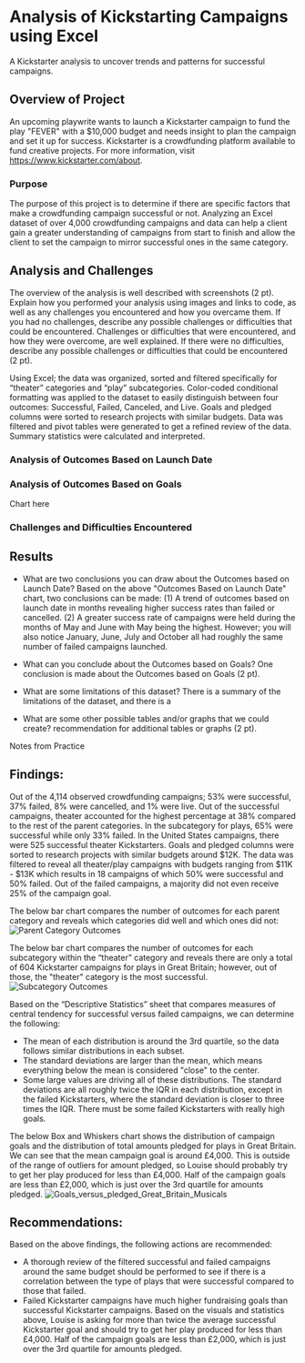 # Analysis of Kickstarting Campaigns using Excel
A Kickstarter analysis to uncover trends and patterns for successful campaigns.

## Overview of Project
An upcoming playwrite wants to launch a Kickstarter campaign to fund the play "FEVER" with a $10,000 budget and needs insight to plan the campaign and set it up for success. Kickstarter is a crowdfunding platform available to fund creative projects. For more information, visit https://www.kickstarter.com/about. 

### Purpose
The purpose of this project is to determine if there are specific factors that make a crowdfunding campaign successful or not. Analyzing an Excel dataset of over 4,000 crowdfunding campaigns and data can help a client gain a greater understanding of campaigns from start to finish and allow the client to set the campaign to mirror successful ones in the same category.

## Analysis and Challenges
The overview of the analysis is well described with screenshots (2 pt). Explain how you performed your analysis using images and links to code, as well as any challenges you encountered and how you overcame them. If you had no challenges, describe any possible challenges or difficulties that could be encountered. Challenges or difficulties that were encountered, and how they were overcome, are well explained. If there were no difficulties, describe any possible challenges or difficulties that could be encountered (2 pt).

Using Excel; the data was organized, sorted and filtered specifically for “theater” categories and “play” subcategories. Color-coded conditional formatting was applied to the dataset to easily distinguish between four outcomes: Successful, Failed, Canceled, and Live. Goals and pledged columns were sorted to research projects with similar budgets. Data was filtered and pivot tables were generated to get a refined review of the data. Summary statistics were calculated and interpreted.

### Analysis of Outcomes Based on Launch Date


### Analysis of Outcomes Based on Goals
Chart here

### Challenges and Difficulties Encountered

## Results

- What are two conclusions you can draw about the Outcomes based on Launch Date?
Based on the above "Outcomes Based on Launch Date" chart, two conclusions can be made: (1) A trend of outcomes based on launch date in months revealing higher success rates than failed or cancelled. (2) A greater success rate of campaigns were held during the months of May and June with May being the highest. However; you will also notice January, June, July and October all had roughly the same number of failed campaigns launched.

- What can you conclude about the Outcomes based on Goals?
One conclusion is made about the Outcomes based on Goals (2 pt).

- What are some limitations of this dataset?
There is a summary of the limitations of the dataset, and there is a 

- What are some other possible tables and/or graphs that we could create?
recommendation for additional tables or graphs (2 pt).



 
Notes from Practice
## Findings:
Out of the 4,114 observed crowdfunding campaigns; 53% were successful, 37% failed, 8% were cancelled, and 1% were live. Out of the successful campaigns, theater accounted for the highest percentage at 38% compared to the rest of the parent categories.  In the subcategory for plays, 65% were successful while only 33% failed. In the United States campaigns, there were 525 successful theater Kickstarters. Goals and pledged columns were sorted to research projects with similar budgets around $12K. The data was filtered to reveal all theater/play campaigns with budgets ranging from $11K - $13K which results in 18 campaigns of which 50% were successful and 50% failed. Out of the failed campaigns, a majority did not even receive 25% of the campaign goal.

The below bar chart compares the number of outcomes for each parent category and reveals which categories did well and which ones did not:
![Parent Category Outcomes](https://user-images.githubusercontent.com/85641229/122625466-e1e62800-d06a-11eb-9f69-82393758f25e.png)

The below bar chart compares the number of outcomes for each subcategory within the “theater” category and reveals there are only a total of 604 Kickstarter campaigns for plays in Great Britain; however, out of those, the "theater" category is the most successful.
![Subcategory Outcomes](https://user-images.githubusercontent.com/85641229/122625482-f1fe0780-d06a-11eb-819d-71b4de652947.png)

Based on the “Descriptive Statistics” sheet that compares measures of central tendency for successful versus failed campaigns, we can determine the following:
*	The mean of each distribution is around the 3rd quartile, so the data follows similar distributions in each subset.
*	The standard deviations are larger than the mean, which means everything below the mean is considered "close" to the center.
*	Some large values are driving all of these distributions. The standard deviations are all roughly twice the IQR in each distribution, except in the failed Kickstarters, where the standard deviation is closer to three times the IQR. There must be some failed Kickstarters with really high goals.
	 
The below Box and Whiskers chart shows the distribution of campaign goals and the distribution of total amounts pledged for plays in Great Britain. We can see that the mean campaign goal is around £4,000. This is outside of the range of outliers for amount pledged, so Louise should probably try to get her play produced for less than £4,000. Half of the campaign goals are less than £2,000, which is just over the 3rd quartile for amounts pledged.
![Goals_versus_pledged_Great_Britain_Musicals](https://user-images.githubusercontent.com/85641229/122625502-0b9f4f00-d06b-11eb-8be1-42bd33b5d6c0.png)

## Recommendations:
Based on the above findings, the following actions are recommended: 
* A thorough review of the filtered successful and failed campaigns around the same budget should be performed to see if there is a correlation between the type of plays that were successful compared to those that failed.
* Failed Kickstarter campaigns have much higher fundraising goals than successful Kickstarter campaigns. Based on the visuals and statistics above, Louise is asking for more than twice the average successful Kickstarter goal and should try to get her play produced for less than £4,000. Half of the campaign goals are less than £2,000, which is just over the 3rd quartile for amounts pledged.

